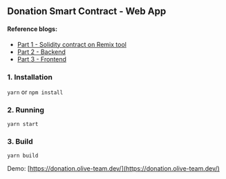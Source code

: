 ## Donation Smart Contract - Web App

#### Reference blogs:

- [Part 1 - Solidity contract on Remix tool](https://blogs.olive-team.dev/donation-smart-contract-with-ethereum-part-1/)
- [Part 2 - Backend](https://blogs.olive-team.dev/donation-smart-contract-with-ethereum-part-2/)
- [Part 3 - Frontend](https://blogs.olive-team.dev/donation-smart-contract-with-ethereum-part-3/)

### 1. Installation

```yarn``` or ```npm install```

###  2. Running

```yarn start```

### 3. Build

```yarn build```

Demo: [https://donation.olive-team.dev/](https://donation.olive-team.dev/)